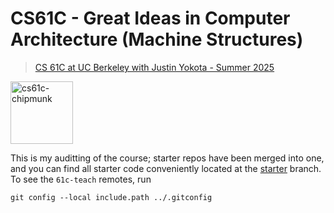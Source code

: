 # CS61C - Great Ideas in Computer Architecture (Machine Structures)
> [CS 61C at UC Berkeley with Justin Yokota - Summer 2025](https://cs61c.org/su25/)
<img src="https://cs61c.org/su25/img/chipmunk.png" alt="cs61c-chipmunk" width="100">

This is my auditting of the course; starter repos have been merged into one, 
and you can find all starter code conveniently located at the [starter](https://github.com/Gravifer/UCB.CS61C-su25/tree/starter) branch.
To see the `61c-teach` remotes, run
```
git config --local include.path ../.gitconfig
```
